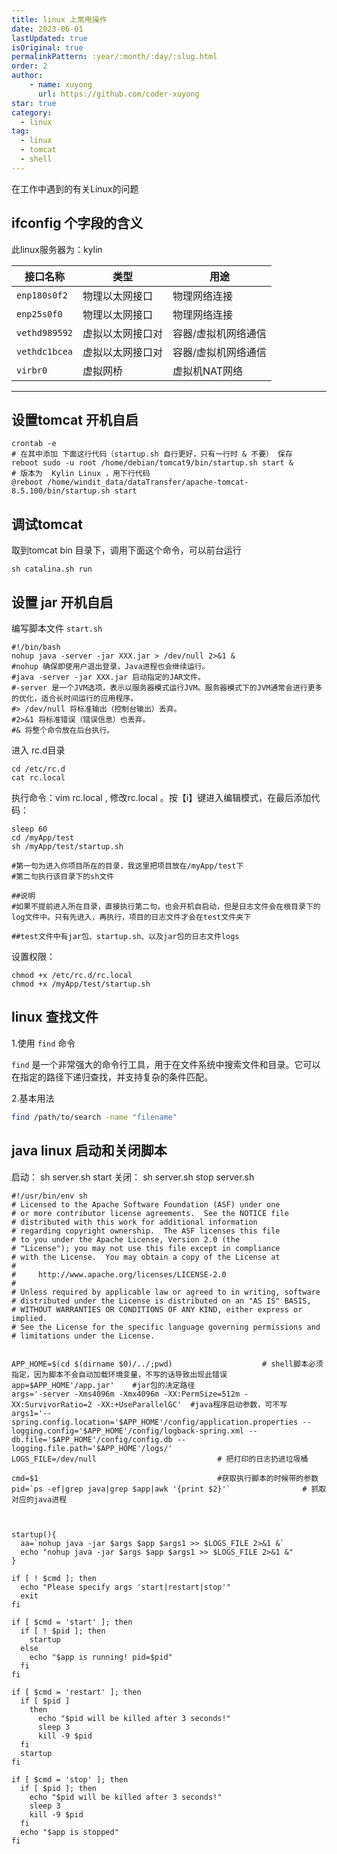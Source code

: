 ```yaml
---
title: linux 上常用操作
date: 2023-06-01
lastUpdated: true
isOriginal: true
permalinkPattern: :year/:month/:day/:slug.html
order: 2
author: 
    - name: xuyong
      url: https://github.com/coder-xuyong
star: true
category:
  - linux
tag:
  - linux
  - tomcat
  - shell
---
```

在工作中遇到的有关Linux的问题

<!-- more -->

## ifconfig 个字段的含义

此linux服务器为：kylin

| 接口名称         | 类型               | 用途                         |
|------------------|--------------------|------------------------------|
| `enp180s0f2`     | 物理以太网接口      | 物理网络连接                 |
| `enp25s0f0`      | 物理以太网接口      | 物理网络连接                 |
| `vethd989592`    | 虚拟以太网接口对    | 容器/虚拟机网络通信          |
| `vethdc1bcea`    | 虚拟以太网接口对    | 容器/虚拟机网络通信          |
| `virbr0`         | 虚拟网桥           | 虚拟机NAT网络                |

---

## 设置tomcat 开机自启

```shell
crontab -e
# 在其中添加 下面这行代码（startup.sh 自行更好，只有一行时 & 不要） 保存
reboot sudo -u root /home/debian/tomcat9/bin/startup.sh start &
# 版本为  Kylin Linux ，用下行代码
@reboot /home/windit_data/dataTransfer/apache-tomcat-8.5.100/bin/startup.sh start
```

## 调试tomcat
取到tomcat bin 目录下，调用下面这个命令，可以前台运行
```shell
sh catalina.sh run
```

## 设置 jar 开机自启
编写脚本文件
`start.sh`
```shell
#!/bin/bash
nohup java -server -jar XXX.jar > /dev/null 2>&1 &
#nohup 确保即使用户退出登录，Java进程也会继续运行。
#java -server -jar XXX.jar 启动指定的JAR文件。
#-server 是一个JVM选项，表示以服务器模式运行JVM。服务器模式下的JVM通常会进行更多的优化，适合长时间运行的应用程序。
#> /dev/null 将标准输出（控制台输出）丢弃。
#2>&1 将标准错误（错误信息）也丢弃。
#& 将整个命令放在后台执行。
```
进入 rc.d目录
```shell
cd /etc/rc.d
cat rc.local
```
执行命令：vim rc.local  , 修改rc.local 。按【i】键进入编辑模式，在最后添加代码：
```shell
sleep 60
cd /myApp/test
sh /myApp/test/startup.sh
 
#第一句为进入你项目所在的目录，我这里把项目放在/myApp/test下
#第二句执行该目录下的sh文件
 
##说明
#如果不提前进入所在目录，直接执行第二句，也会开机自启动，但是日志文件会在根目录下的log文件中。只有先进入，再执行，项目的日志文件才会在test文件夹下
 
##test文件中有jar包、startup.sh、以及jar包的日志文件logs
```
设置权限：
```shell
chmod +x /etc/rc.d/rc.local
chmod +x /myApp/test/startup.sh
```

## linux 查找文件
1.使用 `find` 命令

`find` 是一个非常强大的命令行工具，用于在文件系统中搜索文件和目录。它可以在指定的路径下递归查找，并支持复杂的条件匹配。

2.基本用法

```bash
find /path/to/search -name "filename"
```

## java linux 启动和关闭脚本
启动： sh server.sh start
关闭： sh server.sh stop
server.sh
```shell
#!/usr/bin/env sh
# Licensed to the Apache Software Foundation (ASF) under one
# or more contributor license agreements.  See the NOTICE file
# distributed with this work for additional information
# regarding copyright ownership.  The ASF licenses this file
# to you under the Apache License, Version 2.0 (the
# "License"); you may not use this file except in compliance
# with the License.  You may obtain a copy of the License at
#
#     http://www.apache.org/licenses/LICENSE-2.0
#
# Unless required by applicable law or agreed to in writing, software
# distributed under the License is distributed on an "AS IS" BASIS,
# WITHOUT WARRANTIES OR CONDITIONS OF ANY KIND, either express or implied.
# See the License for the specific language governing permissions and
# limitations under the License.


APP_HOME=$(cd $(dirname $0)/../;pwd)                    # shell脚本必须指定，因为脚本不会自动加载环境变量，不写的话导致出现此错误
app=$APP_HOME'/app.jar'    #jar包的决定路径
args='-server -Xms4096m -Xmx4096m -XX:PermSize=512m -XX:SurvivorRatio=2 -XX:+UseParallelGC'  #java程序启动参数，可不写
args1='--spring.config.location='$APP_HOME'/config/application.properties --logging.config='$APP_HOME'/config/logback-spring.xml --db.file='$APP_HOME'/config/config.db --logging.file.path='$APP_HOME'/logs/'
LOGS_FILE=/dev/null                           # 把打印的日志扔进垃圾桶

cmd=$1                                        #获取执行脚本的时候带的参数
pid=`ps -ef|grep java|grep $app|awk '{print $2}'`                # 抓取对应的java进程



startup(){
  aa=`nohup java -jar $args $app $args1 >> $LOGS_FILE 2>&1 &`
  echo "nohup java -jar $args $app $args1 >> $LOGS_FILE 2>&1 &"
}

if [ ! $cmd ]; then
  echo "Please specify args 'start|restart|stop'"
  exit
fi

if [ $cmd = 'start' ]; then
  if [ ! $pid ]; then
    startup
  else
    echo "$app is running! pid=$pid"
  fi
fi

if [ $cmd = 'restart' ]; then
  if [ $pid ]
    then
      echo "$pid will be killed after 3 seconds!"
      sleep 3
      kill -9 $pid
  fi
  startup
fi

if [ $cmd = 'stop' ]; then
  if [ $pid ]; then
    echo "$pid will be killed after 3 seconds!"
    sleep 3
    kill -9 $pid
  fi
  echo "$app is stopped"
fi
```
